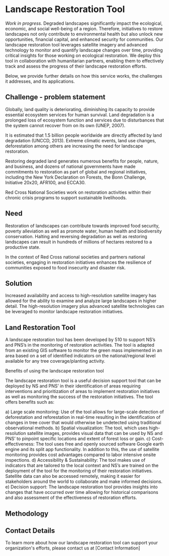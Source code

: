 # Landscape Restoration Tool

*Work in progress.*
Degraded landscapes significantly impact the ecological, economic, and social well-being of a region. Therefore, initiatives to restore landscapes not only contribute to environmental health but also unlock new opportunities, financial capital, and enhanced security for communities. Our landscape restoration tool leverages satellite imagery and advanced technology to monitor and quantify landscape changes over time, providing critical insights for those working on ecological restoration. We deploy this tool in collaboration with humanitarian partners, enabling them to effectively track and assess the progress of their landscape restoration efforts.

Below, we provide further details on how this service works, the challenges it addresses, and its applications.

## Challenge - problem statement
Globally, land quality is deteriorating, diminishing its capacity to provide essential ecosystem services for human survival. Land degradation is a prolonged loss of ecosystem function and services due to disturbances that the system cannot recover from on its own (UNEP, 2007).  

It is estimated that 1.5 billion people worldwide are directly affected by land degradation (UNCCD, 2013). Extreme climatic events, land use changes, deforestation among others are increasing the need for landscape restoration.  

Restoring degraded land generates numerous benefits for people, nature, and business, and dozens of national governments have made commitments to restoration as part of global and regional initiatives, including the New York Declaration on Forests, the Bonn Challenge, Initiative 20x20, AFR100, and ECCA30. 

Red Cross National Societies work on restoration activities within their chronic crisis programs to support sustainable livelihoods. 

## Need
Restoration of landscapes can contribute towards improved food security, poverty alleviation as well as promote water, human health and biodiversity conservation. Halting and reversing degradation as well as restoring landscapes can result in hundreds of millions of hectares restored to a productive state.  

In the context of Red Cross national societies and partners national societies, engaging in restoration initiatives enhances the resilience of communities exposed to food insecurity and disaster risk.  

## Solution
Increased availability and access to high-resolution satellite imagery has allowed for the ability to examine and analyze large landscapes in higher detail. The high-resolution imagery plus advanced satellite technologies can be leveraged to monitor landscape restoration initiatives.  

## Land Restoration Tool
A landscape restoration tool has been developed by 510 to support NS’s and PNS’s in the monitoring of restoration activities. The tool is adapted from an existing GIS software to monitor the green mass implemented in an area based on a set of identified indicators on the national/regional level available for any tree coverage/planting activity. 

Benefits of using the landscape restoration tool

The landscape restoration tool is a useful decision support tool that can be deployed by NS and PNS’ in their identification of areas requiring interventions and prioritization of areas to implement restoration initiatives as well as monitoring the success of the restoration initiatives. The tool offers benefits such as: 

a)	Large scale monitoring: Use of the tool allows for large-scale detection of deforestation and reforestation in real-time resulting in the identification of changes in tree cover that would otherwise be undetected using traditional observational methods. 
b)	Spatial visualization: The tool, which uses high-resolution satellite images, provides visual data that can be used by NS and PNS’ to pinpoint specific locations and extent of forest loss or gain.
c)	Cost-effectiveness: The tool uses free and openly sourced software Google earth engine and its split app functionality. In addition to this, the use of satellite monitoring provides cost advantages compared to labor intensive onsite inspections. 
d)	Accessibility & Sustainability: The tool makes use of indicators that are tailored to the local context and NS’s are trained on the deployment of the tool for the monitoring of their restoration initiatives. Satellite data can also be accessed remotely, making it easier for stakeholders around the world to collaborate and make informed decisions.
e)	Decision support: The landscape restoration tool provides insights into changes that have occurred over time allowing for historical comparisons and also assessment of the effectiveness of restoration efforts. 

## Methodology 

## Contact Details
To learn more about how our landscape restoration tool can support your organization's efforts, please contact us at [Contact Information]
